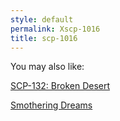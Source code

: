 ```yaml
---
style: default
permalink: Xscp-1016
title: scp-1016
---
```

You may also like:

[SCP-132: Broken Desert](http://scp-wiki.net/scp-132)

[Smothering Dreams](http://scp-wiki.net/smothering-dreams)
